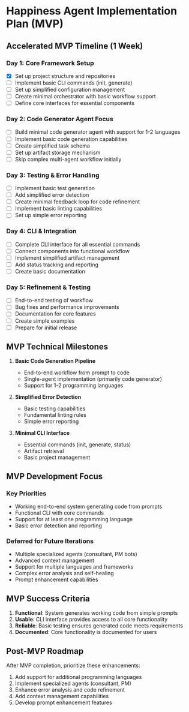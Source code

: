 # Happiness Agent Implementation Plan (MVP)

## Accelerated MVP Timeline (1 Week)

### Day 1: Core Framework Setup
- [x] Set up project structure and repositories
- [ ] Implement basic CLI commands (init, generate)
- [ ] Set up simplified configuration management
- [ ] Create minimal orchestrator with basic workflow support
- [ ] Define core interfaces for essential components

### Day 2: Code Generator Agent Focus
- [ ] Build minimal code generator agent with support for 1-2 languages
- [ ] Implement basic code generation capabilities
- [ ] Create simplified task schema
- [ ] Set up artifact storage mechanism
- [ ] Skip complex multi-agent workflow initially

### Day 3: Testing & Error Handling
- [ ] Implement basic test generation
- [ ] Add simplified error detection
- [ ] Create minimal feedback loop for code refinement
- [ ] Implement basic linting capabilities
- [ ] Set up simple error reporting

### Day 4: CLI & Integration
- [ ] Complete CLI interface for all essential commands
- [ ] Connect components into functional workflow
- [ ] Implement simplified artifact management
- [ ] Add status tracking and reporting
- [ ] Create basic documentation

### Day 5: Refinement & Testing
- [ ] End-to-end testing of workflow
- [ ] Bug fixes and performance improvements
- [ ] Documentation for core features
- [ ] Create simple examples
- [ ] Prepare for initial release

## MVP Technical Milestones

1. **Basic Code Generation Pipeline**
   - End-to-end workflow from prompt to code
   - Single-agent implementation (primarily code generator)
   - Support for 1-2 programming languages

2. **Simplified Error Detection**
   - Basic testing capabilities
   - Fundamental linting rules
   - Simple error reporting

3. **Minimal CLI Interface**
   - Essential commands (init, generate, status)
   - Artifact retrieval
   - Basic project management

## MVP Development Focus

### Key Priorities
- Working end-to-end system generating code from prompts
- Functional CLI with core commands
- Support for at least one programming language
- Basic error detection and reporting

### Deferred for Future Iterations
- Multiple specialized agents (consultant, PM bots)
- Advanced context management
- Support for multiple languages and frameworks
- Complex error analysis and self-healing
- Prompt enhancement capabilities

## MVP Success Criteria

1. **Functional**: System generates working code from simple prompts
2. **Usable**: CLI interface provides access to all core functionality
3. **Reliable**: Basic testing ensures generated code meets requirements
4. **Documented**: Core functionality is documented for users

## Post-MVP Roadmap

After MVP completion, prioritize these enhancements:

1. Add support for additional programming languages
2. Implement specialized agents (consultant, PM)
3. Enhance error analysis and code refinement
4. Add context management capabilities
5. Develop prompt enhancement features 